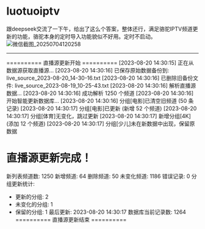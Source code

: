 # luotuoiptv
跟deepseek交流了一下午，给出了这么个答案，整体还行，满足骆驼IPTV频道更新的功能，骆驼本身的定时导入功能貌似不好用。定时不启动。
![微信截图_20250704120258](https://github.com/user-attachments/assets/64965cfb-3540-4629-9a21-595f97f00fd0)


---------------------------------------------------------------------------------------
========== 直播源更新开始 ==========
[2023-08-20 14:30:15] 正在从数据源获取直播源...
[2023-08-20 14:30:16] 已保存原始数据备份到: live_source_2023-08-20_14-30-16.txt
[2023-08-20 14:30:16] 已删除旧备份文件: live_source_2023-08-19_10-25-43.txt
[2023-08-20 14:30:16] 解析直播源数据...
[2023-08-20 14:30:16] 成功解析 1250 个频道
[2023-08-20 14:30:16] 开始智能更新数据库...
[2023-08-20 14:30:16] 分组[电影]已清空旧频道 (50 条记录)
[2023-08-20 14:30:17] 分组[电影]已更新 (新增 52 个频道)
[2023-08-20 14:30:17] 分组[体育]无变化，跳过更新
[2023-08-20 14:30:17] 新增分组[4K] (添加 12 个频道)
[2023-08-20 14:30:17] 分组[少儿]未在新数据中出现，保留原数据

直播源更新完成！
====================
新列表频道数: 1250
新增频道: 64
删除频道: 50
未变化频道: 1186
错误记录: 0
分组更新统计:
 - 更新的分组: 2
 - 未变化的分组: 1
 - 保留的分组: 1
最后更新: 2023-08-20 14:30:17
数据库当前记录数: 1264
========== 直播源更新结束 ==========

